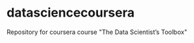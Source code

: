 datasciencecoursera
===================

Repository for coursera course "The Data Scientist’s Toolbox"
